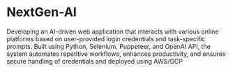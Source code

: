 # NextGen-AI
Developing an AI-driven web application that interacts with various online platforms based on user-provided login credentials and task-specific prompts. Built using Python, Selenium, Puppeteer, and OpenAI API, the system automates repetitive workflows, enhances productivity, and ensures secure handling of credentials and deployed using AWS/GCP
